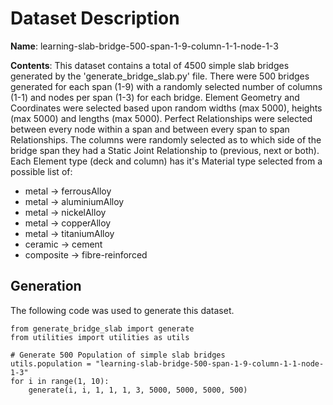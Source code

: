 # Dataset Description

**Name**: learning-slab-bridge-500-span-1-9-column-1-1-node-1-3

**Contents**: This dataset contains a total of 4500 simple slab bridges generated by the 'generate_bridge_slab.py' file. There were 500 bridges generated for each span (1-9) with a randomly selected number of columns (1-1) and nodes per span (1-3) for each bridge. Element Geometry and Coordinates were selected based upon random widths (max 5000), heights (max 5000) and lengths (max 5000). Perfect Relationships were selected between every node within a span and between every span to span Relationships. The columns were randomly selected as to which side of the bridge span they had a Static Joint Relationship to (previous, next or both). Each Element type (deck and column) has it's Material type selected from a possible list of:
* metal -> ferrousAlloy
* metal -> aluminiumAlloy
* metal -> nickelAlloy
* metal -> copperAlloy
* metal -> titaniumAlloy
* ceramic -> cement
* composite -> fibre-reinforced

## Generation
The following code was used to generate this dataset.

```
from generate_bridge_slab import generate
from utilities import utilities as utils

# Generate 500 Population of simple slab bridges
utils.population = "learning-slab-bridge-500-span-1-9-column-1-1-node-1-3"
for i in range(1, 10):
    generate(i, i, 1, 1, 1, 3, 5000, 5000, 5000, 500)

```
